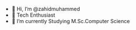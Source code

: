 - 👋 Hi, I’m @zahidmuhammed
- 👀 Tech Enthusiast
- 🌱 I’m currently Studying M.Sc.Computer Science


<!---
zahidmuhammed/zahidmuhammed is a ✨ special ✨ repository because its `README.md` (this file) appears on your GitHub profile.
You can click the Preview link to take a look at your changes.
--->
